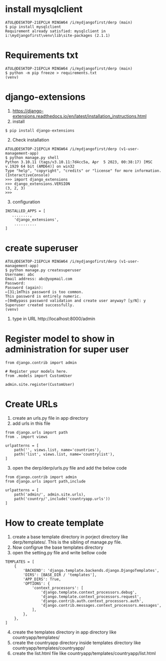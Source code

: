 # install mysqlclient
```
ATUL@DESKTOP-21EPCLH MINGW64 /i/mydjangofirst/derp (main)
$ pip install mysqlclient
Requirement already satisfied: mysqlclient in i:\mydjangofirst\venv\lib\site-packages (2.1.1)
```

# Requirements txt
```
ATUL@DESKTOP-21EPCLH MINGW64 /i/mydjangofirst/derp (main)
$ python -m pip freeze > requirements.txt
(venv) 
```

# django-extensions
1. https://django-extensions.readthedocs.io/en/latest/installation_instructions.html 
2. install 
```
$ pip install django-extensions
```

2. Check installation
```
ATUL@DESKTOP-21EPCLH MINGW64 /i/mydjangofirst/derp (v1-user-management-app)
$ python manage.py shell
Python 3.10.11 (tags/v3.10.11:7d4cc5a, Apr  5 2023, 00:38:17) [MSC v.1929 64 bit (AMD64)] on win32
Type "help", "copyright", "credits" or "license" for more information.
(InteractiveConsole)
>>> import django_extensions
>>> django_extensions.VERSION
(3, 2, 3)
>>>
```
3. configuration
```
INSTALLED_APPS = [
   ........,
    'django_extensions',
    ..........
]
```

# create superuser
```
ATUL@DESKTOP-21EPCLH MINGW64 /i/mydjangofirst/derp (v1-user-management-app)
$ python manage.py createsuperuser
Username: abc     
Email address: abc@yopmail.com
Password: 
Password (again):
←[31;1mThis password is too common.
This password is entirely numeric.
←[0mBypass password validation and create user anyway? [y/N]: y
Superuser created successfully.
(venv) 
```

1. type in URL http://localhost:8000/admin

# Register model to show in administration for super user 
```
from django.contrib import admin

# Register your models here.
from .models import CustomUser

admin.site.register(CustomUser)
```

# Create URLs
1. create an urls.py file in app directory
2. add urls in this file

```
from django.urls import path
from . import views

urlpatterns = [
    path('', views.list, name='countries'),
    path('list', views.list, name='countrylist'),
]
```
3. open the derp/derp/urls.py file and add the below code

```
from django.contrib import admin
from django.urls import path,include

urlpatterns = [
    path('admin/', admin.site.urls),
    path('country/',include('countryapp.urls'))
]
```

# How to create template
1. create a base template directory in porject directory like derp/templates/. This is the sibling of manage.py file.
2. Now configrue the base templates directory
3. open the setting.py file and write bellow code

```
TEMPLATES = [
    {
        'BACKEND': 'django.template.backends.django.DjangoTemplates',
        'DIRS': [BASE_DIR / 'templates'],
        'APP_DIRS': True,
        'OPTIONS': {
            'context_processors': [
                'django.template.context_processors.debug',
                'django.template.context_processors.request',
                'django.contrib.auth.context_processors.auth',
                'django.contrib.messages.context_processors.messages',
            ],
        },
    },
]

```

4. create the templates directory in app directory like countryapp/templates/
5. create the countryapp directory inside templates directory like countryapp/templates/countryapp/
6. create the list.html file like countryapp/templates/countryapp/list.html


